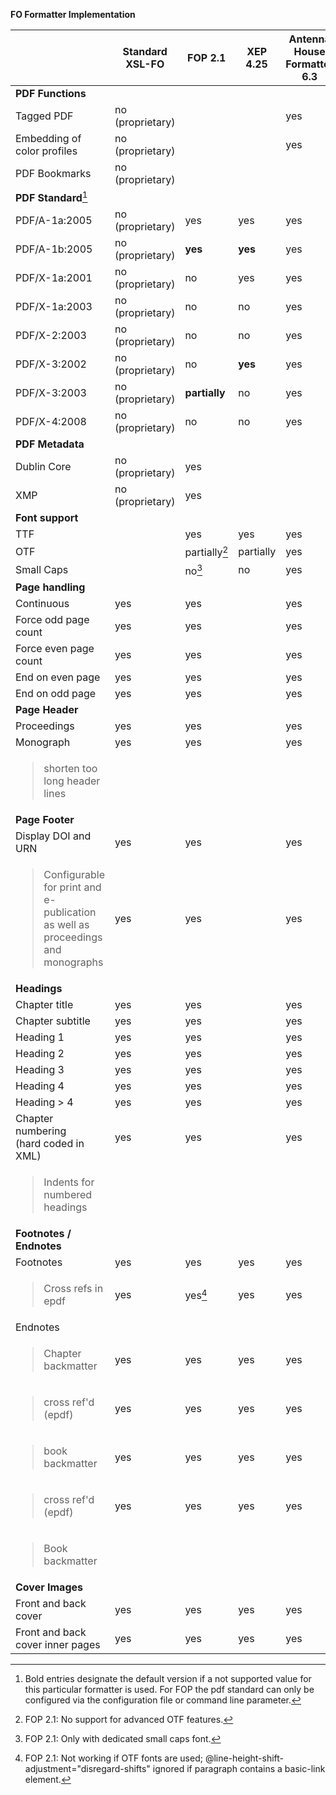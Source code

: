 **FO Formatter Implementation**

<table>
<thead>
<tr class="header">
<th></th>
<th><strong>Standard XSL-FO</strong></th>
<th><strong>FOP 2.1</strong></th>
<th><strong>XEP 4.25</strong></th>
<th><strong>Antenna House Formatter 6.3</strong></th>
</tr>
</thead>
<tbody>
<tr class="odd">
<td><strong>PDF Functions</strong></td>
</tr>
<tr class="even">
<td>Tagged PDF</td>
<td>no (proprietary)</td>
<td></td>
<td></td>
<td>yes</td>
</tr>
<tr class="odd">
<td>Embedding of color profiles</td>
<td>no (proprietary)</td>
<td></td>
<td></td>
<td>yes</td>
</tr>
<tr class="even">
<td>PDF Bookmarks</td>
<td>no (proprietary)</td>
<td></td>
<td></td>
<td></td>
</tr>
<tr class="odd">
<td><strong>PDF Standard</strong><a href="#fn1" class="footnoteRef" id="fnref1"><sup>1</sup></a></td>
</tr>
<tr class="even">
<td>PDF/A-1a:2005</td>
<td>no (proprietary)</td>
<td>yes</td>
<td>yes</td>
<td>yes</td>
</tr>
<tr class="odd">
<td>PDF/A-1b:2005</td>
<td>no (proprietary)</td>
<td><strong>yes</strong></td>
<td><strong>yes</strong></td>
<td>yes</td>
</tr>
<tr class="even">
<td>PDF/X-1a:2001</td>
<td>no (proprietary)</td>
<td>no</td>
<td>yes</td>
<td>yes</td>
</tr>
<tr class="odd">
<td>PDF/X-1a:2003</td>
<td>no (proprietary)</td>
<td>no</td>
<td>no</td>
<td>yes</td>
</tr>
<tr class="even">
<td>PDF/X-2:2003</td>
<td>no (proprietary)</td>
<td>no</td>
<td>no</td>
<td>yes</td>
</tr>
<tr class="odd">
<td>PDF/X-3:2002</td>
<td>no (proprietary)</td>
<td>no</td>
<td><strong>yes</strong></td>
<td>yes</td>
</tr>
<tr class="even">
<td>PDF/X-3:2003</td>
<td>no (proprietary)</td>
<td><strong>partially</strong></td>
<td>no</td>
<td>yes</td>
</tr>
<tr class="odd">
<td>PDF/X-4:2008</td>
<td>no (proprietary)</td>
<td>no</td>
<td>no</td>
<td>yes</td>
</tr>
<tr class="even">
<td><strong>PDF Metadata</strong></td>
</tr>
<tr class="odd">
<td>Dublin Core</td>
<td>no (proprietary)</td>
<td>yes</td>
<td></td>
<td></td>
</tr>
<tr class="even">
<td>XMP</td>
<td>no (proprietary)</td>
<td>yes</td>
<td></td>
<td></td>
</tr>
<tr class="odd">
<td><strong>Font support</strong></td>
</tr>
<tr class="even">
<td>TTF</td>
<td></td>
<td>yes</td>
<td>yes</td>
<td>yes</td>
</tr>
<tr class="odd">
<td>OTF</td>
<td></td>
<td>partially<a href="#fn2" class="footnoteRef" id="fnref2"><sup>2</sup></a></td>
<td>partially</td>
<td>yes</td>
</tr>
<tr class="even">
<td>Small Caps</td>
<td></td>
<td>no<a href="#fn3" class="footnoteRef" id="fnref3"><sup>3</sup></a></td>
<td>no</td>
<td>yes</td>
</tr>
<tr class="odd">
<td><strong>Page handling</strong></td>
</tr>
<tr class="even">
<td>Continuous</td>
<td>yes</td>
<td>yes</td>
<td></td>
<td>yes</td>
</tr>
<tr class="odd">
<td>Force odd page count</td>
<td>yes</td>
<td>yes</td>
<td></td>
<td>yes</td>
</tr>
<tr class="even">
<td>Force even page count</td>
<td>yes</td>
<td>yes</td>
<td></td>
<td>yes</td>
</tr>
<tr class="odd">
<td>End on even page</td>
<td>yes</td>
<td>yes</td>
<td></td>
<td>yes</td>
</tr>
<tr class="even">
<td>End on odd page</td>
<td>yes</td>
<td>yes</td>
<td></td>
<td>yes</td>
</tr>
<tr class="odd">
<td><strong>Page Header</strong></td>
</tr>
<tr class="even">
<td>Proceedings</td>
<td>yes</td>
<td>yes</td>
<td></td>
<td>yes</td>
</tr>
<tr class="odd">
<td>Monograph</td>
<td>yes</td>
<td>yes</td>
<td></td>
<td>yes</td>
</tr>
<tr class="even">
<td><blockquote>
<p>shorten too long header lines</p>
</blockquote></td>
<td></td>
<td></td>
<td></td>
<td></td>
</tr>
<tr class="odd">
<td><strong>Page Footer</strong></td>
</tr>
<tr class="even">
<td>Display DOI and URN</td>
<td>yes</td>
<td>yes</td>
<td></td>
<td>yes</td>
</tr>
<tr class="odd">
<td><blockquote>
<p>Configurable for print and e-publication as well as proceedings and monographs</p>
</blockquote></td>
<td>yes</td>
<td>yes</td>
<td></td>
<td>yes</td>
</tr>
<tr class="even">
<td><strong>Headings</strong></td>
</tr>
<tr class="odd">
<td>Chapter title</td>
<td>yes</td>
<td>yes</td>
<td></td>
<td>yes</td>
</tr>
<tr class="even">
<td>Chapter subtitle</td>
<td>yes</td>
<td>yes</td>
<td></td>
<td>yes</td>
</tr>
<tr class="odd">
<td>Heading 1</td>
<td>yes</td>
<td>yes</td>
<td></td>
<td>yes</td>
</tr>
<tr class="even">
<td>Heading 2</td>
<td>yes</td>
<td>yes</td>
<td></td>
<td>yes</td>
</tr>
<tr class="odd">
<td>Heading 3</td>
<td>yes</td>
<td>yes</td>
<td></td>
<td>yes</td>
</tr>
<tr class="even">
<td>Heading 4</td>
<td>yes</td>
<td>yes</td>
<td></td>
<td>yes</td>
</tr>
<tr class="odd">
<td>Heading &gt; 4</td>
<td>yes</td>
<td>yes</td>
<td></td>
<td>yes</td>
</tr>
<tr class="even">
<td>Chapter numbering<br />
(hard coded in XML)</td>
<td>yes</td>
<td>yes</td>
<td></td>
<td>yes</td>
</tr>
<tr class="odd">
<td><blockquote>
<p>Indents for numbered headings</p>
</blockquote></td>
<td></td>
<td></td>
<td></td>
<td></td>
</tr>
<tr class="even">
<td><strong>Footnotes / Endnotes</strong></td>
</tr>
<tr class="odd">
<td>Footnotes</td>
<td>yes</td>
<td>yes</td>
<td>yes</td>
<td>yes</td>
</tr>
<tr class="even">
<td><blockquote>
<p>Cross refs in epdf</p>
</blockquote></td>
<td>yes</td>
<td>yes<a href="#fn4" class="footnoteRef" id="fnref4"><sup>4</sup></a></td>
<td>yes</td>
<td>yes</td>
</tr>
<tr class="odd">
<td>Endnotes</td>
<td></td>
<td></td>
<td></td>
<td></td>
</tr>
<tr class="even">
<td><blockquote>
<p>Chapter backmatter</p>
</blockquote></td>
<td>yes</td>
<td>yes</td>
<td>yes</td>
<td>yes</td>
</tr>
<tr class="odd">
<td><blockquote>
<p>cross ref'd (epdf)</p>
</blockquote></td>
<td>yes</td>
<td>yes</td>
<td>yes</td>
<td>yes</td>
</tr>
<tr class="even">
<td><blockquote>
<p>book backmatter</p>
</blockquote></td>
<td>yes</td>
<td>yes</td>
<td>yes</td>
<td>yes</td>
</tr>
<tr class="odd">
<td><blockquote>
<p>cross ref'd (epdf)</p>
</blockquote></td>
<td>yes</td>
<td>yes</td>
<td>yes</td>
<td>yes</td>
</tr>
<tr class="even">
<td><blockquote>
<p>Book backmatter</p>
</blockquote></td>
<td></td>
<td></td>
<td></td>
<td></td>
</tr>
<tr class="odd">
<td><strong>Cover Images</strong></td>
</tr>
<tr class="even">
<td>Front and back cover</td>
<td>yes</td>
<td>yes</td>
<td>yes</td>
<td>yes</td>
</tr>
<tr class="odd">
<td>Front and back cover inner pages</td>
<td>yes</td>
<td>yes</td>
<td>yes</td>
<td>yes</td>
</tr>
</tbody>
</table>
<div class="footnotes">
<hr />
<ol>
<li id="fn1"><p>Bold entries designate the default version if a not supported value for this particular formatter is used. For FOP the pdf standard can only be configured via the configuration file or command line parameter.<a href="#fnref1">↩</a></p></li>
<li id="fn2"><p>FOP 2.1: No support for advanced OTF features.<a href="#fnref2">↩</a></p></li>
<li id="fn3"><p>FOP 2.1: Only with dedicated small caps font.<a href="#fnref3">↩</a></p></li>
<li id="fn4"><p>FOP 2.1: Not working if OTF fonts are used; @line-height-shift-adjustment=&quot;disregard-shifts&quot; ignored if paragraph contains a basic-link element.<a href="#fnref4">↩</a></p></li>
</ol>
</div>
